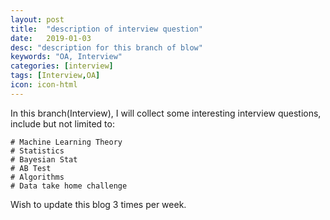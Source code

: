 ```yaml
---
layout: post
title:  "description of interview question"
date:   2019-01-03
desc: "description for this branch of blow"
keywords: "OA, Interview"
categories: [interview]
tags: [Interview,OA]
icon: icon-html
---
```


In this branch(Interview), I will collect some interesting interview questions, include but not limited to:

```
# Machine Learning Theory
# Statistics
# Bayesian Stat
# AB Test
# Algorithms
# Data take home challenge

```

Wish to update this blog 3 times per week.